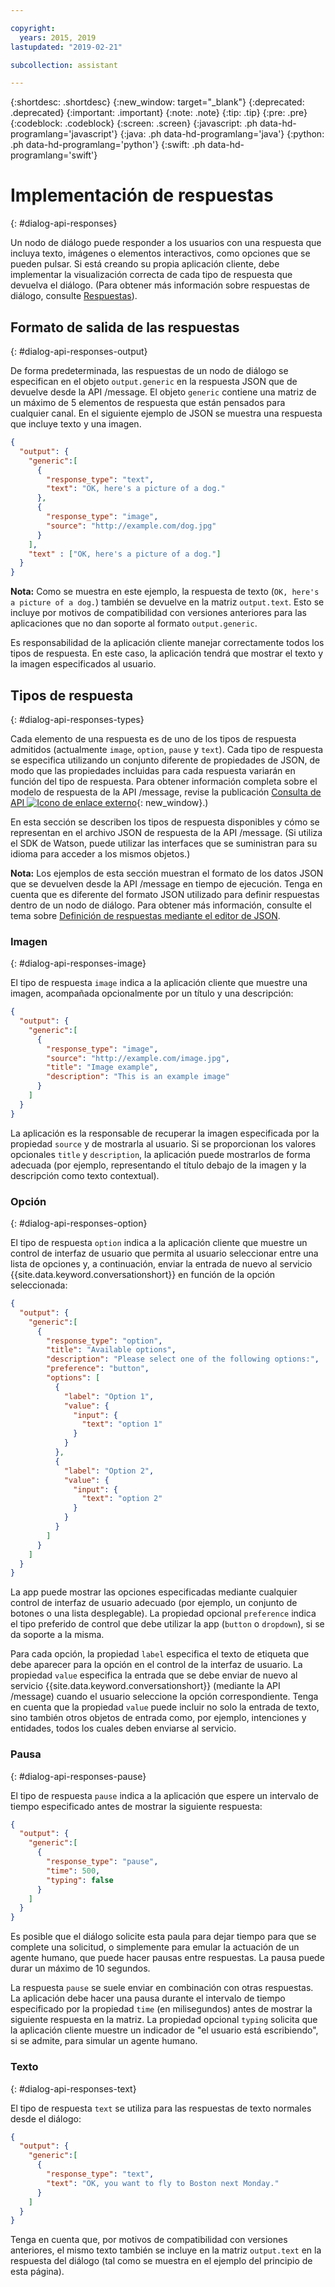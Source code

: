 ```yaml
---

copyright:
  years: 2015, 2019
lastupdated: "2019-02-21"

subcollection: assistant

---
```


{:shortdesc: .shortdesc}
{:new_window: target="_blank"}
{:deprecated: .deprecated}
{:important: .important}
{:note: .note}
{:tip: .tip}
{:pre: .pre}
{:codeblock: .codeblock}
{:screen: .screen}
{:javascript: .ph data-hd-programlang='javascript'}
{:java: .ph data-hd-programlang='java'}
{:python: .ph data-hd-programlang='python'}
{:swift: .ph data-hd-programlang='swift'}

# Implementación de respuestas
{: #dialog-api-responses}

Un nodo de diálogo puede responder a los usuarios con una respuesta que incluya texto, imágenes o elementos interactivos, como opciones que se pueden pulsar. Si está creando su propia aplicación cliente, debe implementar la visualización correcta de cada tipo de respuesta que devuelva el diálogo. (Para obtener más información sobre respuestas de diálogo, consulte [Respuestas](/docs/services/assistant?topic=assistant-dialog-overview#responses)).

## Formato de salida de las respuestas
{: #dialog-api-responses-output}

De forma predeterminada, las respuestas de un nodo de diálogo se especifican en el objeto `output.generic` en la respuesta JSON que de devuelve desde la API /message. El objeto `generic` contiene una matriz de un máximo de 5 elementos de respuesta que están pensados para cualquier canal. En el siguiente ejemplo de JSON se muestra una respuesta que incluye texto y una imagen.

```json
{
  "output": {
    "generic":[
      {
        "response_type": "text",
        "text": "OK, here's a picture of a dog."
      },
      {
        "response_type": "image",
        "source": "http://example.com/dog.jpg"
      }
    ],
    "text" : ["OK, here's a picture of a dog."]
  }
}
```

**Nota:** Como se muestra en este ejemplo, la respuesta de texto (`OK, here's a picture of a dog.`) también se devuelve en la matriz `output.text`. Esto se incluye por motivos de compatibilidad con versiones anteriores para las aplicaciones que no dan soporte al formato `output.generic`.

Es responsabilidad de la aplicación cliente manejar correctamente todos los tipos de respuesta. En este caso, la aplicación tendrá que mostrar el texto y la imagen especificados al usuario.

## Tipos de respuesta
{: #dialog-api-responses-types}

Cada elemento de una respuesta es de uno de los tipos de respuesta admitidos (actualmente `image`, `option`, `pause` y `text`). Cada tipo de respuesta se especifica utilizando un conjunto diferente de propiedades de JSON, de modo que las propiedades incluidas para cada respuesta variarán en función del tipo de respuesta. Para obtener información completa sobre el modelo de respuesta de la API /message, revise la publicación [Consulta de API ![Icono de enlace externo](../../icons/launch-glyph.svg "Icono de enlace externo")](https://cloud.ibm.com/apidocs/assistant?curl=#get-response-to-user-input){: new_window}.)

En esta sección se describen los tipos de respuesta disponibles y cómo se representan en el archivo JSON de respuesta de la API /message. (Si utiliza el SDK de Watson, puede utilizar las interfaces que se suministran para su idioma para acceder a los mismos objetos.)

**Nota:** Los ejemplos de esta sección muestran el formato de los datos JSON que se devuelven desde la API /message en tiempo de ejecución. Tenga en cuenta que es diferente del formato JSON utilizado para definir respuestas dentro de un nodo de diálogo. Para obtener más información, consulte el tema sobre [Definición de respuestas mediante el editor de JSON](/docs/services/assistant?topic=assistant-dialog-responses-json).

### Imagen
{: #dialog-api-responses-image}

El tipo de respuesta `image` indica a la aplicación cliente que muestre una imagen, acompañada opcionalmente por un título y una descripción:

```json
{
  "output": {
    "generic":[
      {
        "response_type": "image",
        "source": "http://example.com/image.jpg",
        "title": "Image example",
        "description": "This is an example image"
      }
    ]
  }
}
```

La aplicación es la responsable de recuperar la imagen especificada por la propiedad `source` y de mostrarla al usuario. Si se proporcionan los valores opcionales `title` y `description`, la aplicación puede mostrarlos de forma adecuada (por ejemplo, representando el título debajo de la imagen y la descripción como texto contextual).

### Opción
{: #dialog-api-responses-option}

El tipo de respuesta `option` indica a la aplicación cliente que muestre un control de interfaz de usuario que permita al usuario seleccionar entre una lista de opciones y, a continuación, enviar la entrada de nuevo al servicio {{site.data.keyword.conversationshort}} en función de la opción seleccionada:

```json
{
  "output": {
    "generic":[
      {
        "response_type": "option",
        "title": "Available options",
        "description": "Please select one of the following options:",
        "preference": "button",
        "options": [
          {
            "label": "Option 1",
            "value": {
              "input": {
                "text": "option 1"
              }
            }
          },
          {
            "label": "Option 2",
            "value": {
              "input": {
                "text": "option 2"
              }
            }
          }
        ]
      }
    ]
  }
}
```

La app puede mostrar las opciones especificadas mediante cualquier control de interfaz de usuario adecuado (por ejemplo, un conjunto de botones o una lista desplegable). La propiedad opcional `preference` indica el tipo preferido de control que debe utilizar la app (`button` o `dropdown`), si se da soporte a la misma.

Para cada opción, la propiedad `label` especifica el texto de etiqueta que debe aparecer para la opción en el control de la interfaz de usuario. La propiedad `value` especifica la entrada que se debe enviar de nuevo al servicio {{site.data.keyword.conversationshort}} (mediante la API /message) cuando el usuario seleccione la opción correspondiente. Tenga en cuenta que la propiedad `value` puede incluir no solo la entrada de texto, sino también otros objetos de entrada como, por ejemplo, intenciones y entidades, todos los cuales deben enviarse al servicio.

### Pausa
{: #dialog-api-responses-pause}

El tipo de respuesta `pause` indica a la aplicación que espere un intervalo de tiempo especificado antes de mostrar la siguiente respuesta:

```json
{
  "output": {
    "generic":[
      {
        "response_type": "pause",
        "time": 500,
        "typing": false
      }
    ]
  }
}
```

Es posible que el diálogo solicite esta paula para dejar tiempo para que se complete una solicitud, o simplemente para emular la actuación de un agente humano, que puede hacer pausas entre respuestas. La pausa puede durar un máximo de 10 segundos.

La respuesta `pause` se suele enviar en combinación con otras respuestas. La aplicación debe hacer una pausa durante el intervalo de tiempo especificado por la propiedad `time` (en milisegundos) antes de mostrar la siguiente respuesta en la matriz. La propiedad opcional `typing` solicita que la aplicación cliente muestre un indicador de "el usuario está escribiendo", si se admite, para simular un agente humano.

### Texto
{: #dialog-api-responses-text}

El tipo de respuesta `text` se utiliza para las respuestas de texto normales desde el diálogo:

```json
{
  "output": {
    "generic":[
      {
        "response_type": "text",
        "text": "OK, you want to fly to Boston next Monday."
      }
    ]
  }
}
```

Tenga en cuenta que, por motivos de compatibilidad con versiones anteriores, el mismo texto también se incluye en la matriz `output.text`
en la respuesta del diálogo (tal como se muestra en el ejemplo del principio de esta página).
